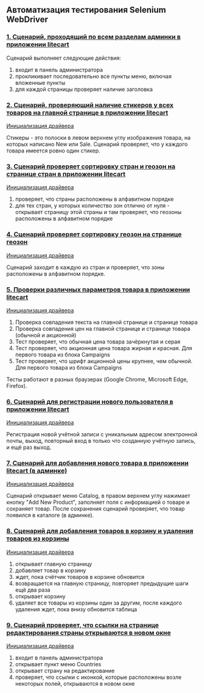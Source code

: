 ## Автоматизация тестирования Selenium WebDriver

### [1. Сценарий, проходящий по всем разделам админки в приложении litecart](https://github.com/yulia-qaqc/selenium/tree/main/LoginScript/src/test/java)

Сценарий выполняет следующие действия:
1) входит в панель администратора
2) прокликивает последовательно все пункты меню, включая вложенные пункты
3) для каждой страницы проверяет наличие заголовка

### [2. Сценарий, проверяющий наличие стикеров у всех товаров на главной странице в приложении litecart](https://github.com/yulia-qaqc/selenium/blob/main/Litecart/src/test/java/FirstTest.java)

[Инициализация драйвера](https://github.com/yulia-qaqc/selenium/blob/main/Litecart/src/test/java/MainClass.java)

Стикеры - это полоски в левом верхнем углу изображения товара, на которых написано New или Sale. Сценарий проверяет, что у каждого товара имеется ровно один стикер.

### [3. Сценарий проверяет сортировку стран и геозон на странице стран в приложении litecart](https://github.com/yulia-qaqc/selenium/blob/main/Litecart/src/test/java/SecondTest.java)

[Инициализация драйвера](https://github.com/yulia-qaqc/selenium/blob/main/Litecart/src/test/java/MainClass.java)

1) проверяет, что страны расположены в алфавитном порядке
2) для тех стран, у которых количество зон отлично от нуля - открывает страницу этой страны и там проверяет, что геозоны расположены в алфавитном порядке

### [4. Сценарий проверяет сортировку геозон на странице геозон](https://github.com/yulia-qaqc/selenium/blob/main/Litecart/src/test/java/ThirdTest.java)

[Инициализация драйвера](https://github.com/yulia-qaqc/selenium/blob/main/Litecart/src/test/java/MainClass.java)

Сценарий заходит в каждую из стран и проверяет, что зоны расположены в алфавитном порядке.

### [5. Проверки различных параметров товара в приложении litecart](https://github.com/yulia-qaqc/selenium/blob/main/Litecart/src/test/java/FourthTest.java)

[Инициализация драйвера](https://github.com/yulia-qaqc/selenium/blob/main/Litecart/src/test/java/MainClass.java)

1) Проверка совпадения текста на главной странице и странице товара
2) Проверка совпадения цен на главной странице и странице товара (обычной и акционной)
3) Тест проверяет, что обычная цена товара зачёркнутая и серая
4) Тест проверяет, что акционная цена товара жирная и красная. Для первого товара из блока Campaigns
5) Тест проверяет, что шрифт акционной цены крупнее, чем обычной. Для первого товара из блока Campaigns

Тесты работают в разных браузерах (Google Chrome, Microsoft Edge, Firefox).

### [6. Сценарий для регистрации нового пользователя в приложении litecart](https://github.com/yulia-qaqc/selenium/blob/main/Litecart/src/test/java/FifthTest.java)

[Инициализация драйвера](https://github.com/yulia-qaqc/selenium/blob/main/Litecart/src/test/java/MainClass.java)

Регистрация новой учётной записи с уникальным адресом электронной почты, выход, повторный вход в только что созданную учётную запись, и ещё раз выход.

### [7. Сценарий для добавления нового товара в приложении litecart (в админке)](https://github.com/yulia-qaqc/selenium/blob/main/Litecart/src/test/java/SixthTest.java)

[Инициализация драйвера](https://github.com/yulia-qaqc/selenium/blob/main/Litecart/src/test/java/MainClass.java)

Сценарий открывает меню Catalog, в правом верхнем углу нажимает кнопку "Add New Product", заполняет поля с информацией о товаре и сохраняет товар.
После сохранения сценарий проверяет, что товар появился в каталоге (в админке). 

### [8. Сценарий для добавления товаров в корзину и удаления товаров из корзины](https://github.com/yulia-qaqc/selenium/blob/main/Litecart/src/test/java/SeventhTest.java)

[Инициализация драйвера](https://github.com/yulia-qaqc/selenium/blob/main/Litecart/src/test/java/MainClass.java)

1) открывает главную страницу
2) добавляет товар в корзину
3) ждет, пока счётчик товаров в корзине обновится
4) возвращается на главную страницу, повторяет предыдущие шаги ещё два раза
5) открывает корзину
6) удаляет все товары из корзины один за другим, после каждого удаления ждет, пока внизу обновится таблица

### [9. Сценарий проверяет, что ссылки на странице редактирования страны открываются в новом окне](https://github.com/yulia-qaqc/selenium/blob/main/Litecart/src/test/java/EightTest.java)

[Инициализация драйвера](https://github.com/yulia-qaqc/selenium/blob/main/Litecart/src/test/java/MainClass.java)

1) входит в панель администратора
2) открывает пункт меню Countries
3) открывает страну на редактирование
4) проверяет, что ссылки с иконкой, которые расположены возле некоторых полей, открываются в новом окне


